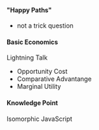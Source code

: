 #### "Happy Paths"
  - not a trick question


####  Basic Economics
Lightning Talk
  - Opportunity Cost
  - Comparative Advantange
  - Marginal Utility

#### Knowledge Point




Isomorphic JavaScript
